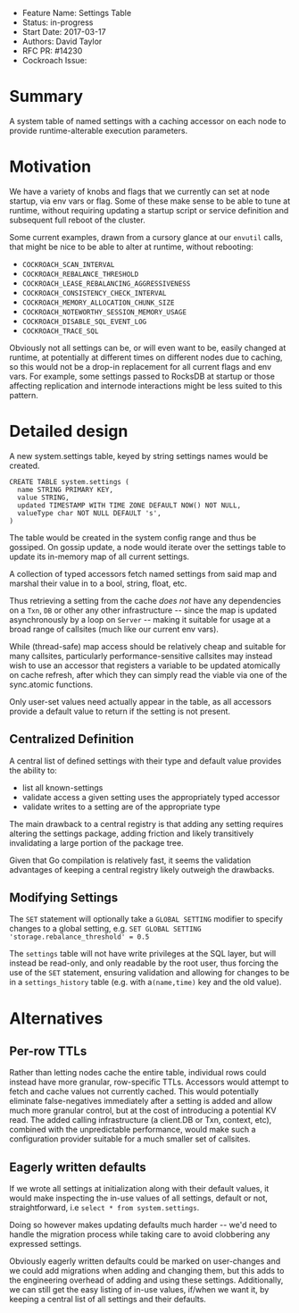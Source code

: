 - Feature Name: Settings Table
- Status: in-progress
- Start Date: 2017-03-17
- Authors: David Taylor
- RFC PR: #14230
- Cockroach Issue:

# Summary

A system table of named settings with a caching accessor on each node to provide
runtime-alterable execution parameters.

# Motivation

We have a variety of knobs and flags that we currently can set at node startup,
via env vars or flag. Some of these make sense to be able to tune at runtime,
without requiring updating a startup script or service definition and subsequent
full reboot of the cluster.

Some current examples, drawn from a cursory glance at our `envutil` calls, that
might be nice to be able to alter at runtime, without rebooting:
  * `COCKROACH_SCAN_INTERVAL`
  * `COCKROACH_REBALANCE_THRESHOLD`
  * `COCKROACH_LEASE_REBALANCING_AGGRESSIVENESS`
  * `COCKROACH_CONSISTENCY_CHECK_INTERVAL`
  * `COCKROACH_MEMORY_ALLOCATION_CHUNK_SIZE`
  * `COCKROACH_NOTEWORTHY_SESSION_MEMORY_USAGE`
  * `COCKROACH_DISABLE_SQL_EVENT_LOG`
  * `COCKROACH_TRACE_SQL`

Obviously not all settings can be, or will even want to be, easily changed
at runtime, at potentially at different times on different nodes due to caching,
so this would not be a drop-in replacement for all current flags and env vars.
For example, some settings passed to RocksDB at startup or those affecting
replication and internode interactions might be less suited to this pattern.

# Detailed design

A new system.settings table, keyed by string settings names would be created.

```
CREATE TABLE system.settings (
  name STRING PRIMARY KEY,
  value STRING,
  updated TIMESTAMP WITH TIME ZONE DEFAULT NOW() NOT NULL,
  valueType char NOT NULL DEFAULT 's',
)
```

The table would be created in the system config range and thus be gossiped. On
gossip update, a node would iterate over the settings table to update its
in-memory map of all current settings.

A collection of typed accessors fetch named settings from said map and marshal
their value in to a bool, string, float, etc.

Thus retrieving a setting from the cache _does not_ have any dependencies on a
`Txn`, `DB` or other any other infrastructure -- since the map is updated
asynchronously by a loop on `Server` -- making it suitable for usage at a broad
range of callsites (much like our current env vars).

While (thread-safe) map access should be relatively cheap and suitable for many
callsites, particularly performance-sensitive callsites may instead wish to use
an accessor that registers a variable to be updated atomically on cache refresh,
after which they can simply read the viable via one of the sync.atomic
functions.

Only user-set values need actually appear in the table, as all accessors provide
a default value to return if the setting is not present.

## Centralized Definition

A central list of defined settings with their type and default value provides
the ability to:
* list all known-settings
* validate access a given setting uses the appropriately typed accessor
* validate writes to a setting are of the appropriate type

The main drawback to a central registry is that adding any setting requires
altering the settings package, adding friction and likely transitively
invalidating a large portion of the package tree.

Given that Go compilation is relatively fast, it seems the validation advantages
of keeping a central registry likely outweigh the drawbacks.

## Modifying Settings

The `SET` statement will optionally take a `GLOBAL SETTING` modifier to specify
changes to a global setting, e.g.
  `SET GLOBAL SETTING 'storage.rebalance_threshold' = 0.5`

The `settings` table will not have write privileges at the SQL layer, but will
instead be read-only, and only readable by the root user, thus forcing the use
of the `SET` statement, ensuring validation and allowing for changes to be in a
`settings_history` table (e.g. with a`(name,time)` key and the old value).

# Alternatives

## Per-row TTLs

Rather than letting nodes cache the entire table, individual rows could instead
have more granular, row-specific TTLs. Accessors would attempt to fetch and
cache values not currently cached. This would potentially eliminate
false-negatives immediately after a setting is added and allow much more
granular control, but at the cost of introducing a potential KV read. The added
calling infrastructure (a client.DB or Txn, context, etc), combined with the
unpredictable performance, would make such a configuration provider suitable for
a much smaller set of callsites.

## Eagerly written defaults

If we wrote all settings at initialization along with their default values, it
would make inspecting the in-use values of all settings, default or not,
straightforward, i.e `select * from system.settings`.

Doing so however makes updating defaults much harder -- we'd need to handle the
migration process while taking care to avoid clobbering any expressed settings.

Obviously eagerly written defaults could be marked on user-changes and we could
add migrations when adding and changing them, but this adds to the engineering
overhead of adding and using these settings. Additionally, we can still get the
easy listing of in-use values, if/when we want it, by keeping a central list of
all settings and their defaults.
